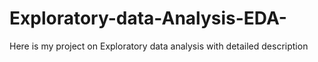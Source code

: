 # Exploratory-data-Analysis-EDA-
Here is my project on Exploratory data analysis with detailed description
